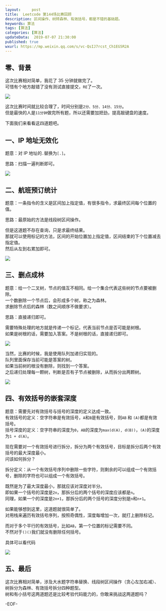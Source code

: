 ```yaml
---   
layout:     post  
title:  Leetcode 第144场比赛回顾  
description: 区间操作、树转森林、有效括号，都是不错的基础题。  
keywords: 算法  
tags: [算法]    
categories: [算法]  
updateData:  2019-07-07 21:30:00  
published: true  
wxurl: https://mp.weixin.qq.com/s/vc-QsIJ7rcst_Ch1EG5R2A  
---  
```



## 零、背景  


这次比赛相对简单，我花了 35 分钟就做完了。  
可惜有个地方敲错了没有测试直接提交，`RE`了一次。  


![](https://res2019.tiankonguse.com/images/2019/07/07/001.png)


这次比赛时间就比较合理了，时间分别是`2分、5分、14分、15分`。  
但是最快的人是`11分钟`做完所有题，所以还需要加把劲，提高敲键盘的速度。  


下面我们来看看这四道题吧。  


## 一、IP 地址无效化  


题意：对 IP 地址的`.`替换为`[.]`。  


思路：扫描一遍判断即可。  


![](https://res2019.tiankonguse.com/images/2019/07/07/002.png)


## 二、航班预订统计  


题意：一条指令的含义是区间加上指定值，有很多指令，求最终区间每个位置的值。  


思路：最原始的方法是线段树区间操作。  


但是这道题不存在查询，只是求最终结果。  
那就可以使用标记的方法，区间的开始位置加上指定值，区间结束的下个位置减去指定值。  
然后从左到右累加即可。  


![](https://res2019.tiankonguse.com/images/2019/07/07/003.png)



## 三、删点成林  


题意：给一个二叉树，节点的值互不相同。给一个集合代表这些树的节点要被删除。  
一个数删除一个节点后，会形成多个树，称之为森林。  
求删除节点后的森林（数之间顺序不做要求）。  


思路：直接递归即可。  


需要特殊处理的地方就是传递一个标记，代表当前节点是否可能是树根。  
如果是树根的话，需要加入答案。不是树根的话，直接递归即可。  


![](https://res2019.tiankonguse.com/images/2019/07/07/004.png)


当然，比赛的时候，我是使用队列加递归实现的。  
队列里面保存当前可能是答案的树。  
如果当前树的根没有删除，则找到一个答案。  
之后递归处理每一颗树，判断是否有子节点被删除，从而拆分出两颗树。  


![](https://res2019.tiankonguse.com/images/2019/07/07/005.png)



## 四、有效括号的嵌套深度  


题意：需要先对有效括号与括号的深度的定义达成一致。  
有效括号的定义：空字符串是有效括号，`A`和`B`是有效括号，则`AB` 和 `(A)`都是有效括号。  
括号深度的定义：空字符串的深度为`0`，`AB`的深度为`max(d(A), d(B))`，`(A)`的深度为`1 + d(A)`。  


现在需要对一个有效括号进行拆分，拆分为两个有效括号，目标是拆分后两个有效括号的最大深度最小。  
问该如何拆分？  


拆分定义：从一个有效括号序列中删除一些字符，则剩余的可以组成一个有效括号，删除的字符也可以组成一个有效括号。  


既然是为了最大深度最小，那就应该对深度对半分。  
即如果一个括号的深度是`2n`，那拆分后的两个括号的深度应该都是`n`。  
同理，如果一个的深度是`2n+1`，那拆分后的两个括号的深度分别是`n`和`n+1`。  


如果能够想到这里，这道题就很简单了。  
对用栈来遍历有效括号序列，按照奇偶性，深度每增加一次，就打上删除标记。  


而对于多个平行的有效括号，比如`AB`，第一个位置的标记需要不同。  
不然对于`()()`我们就没有删除任何括号。  


具体可以看代码  


![](https://res2019.tiankonguse.com/images/2019/07/07/006.png)


## 五、最后  


这次比赛相对简单，涉及大水题字符串替换、线段树区间操作（贪心左加右减）、树拆分为森林、有效括号拆分四种题型。  
树和有小括号这两道题还是比较考验代码能力的，你敢来挑战这两道题吗？  


-EOF-  

